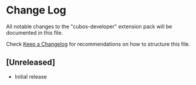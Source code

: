 # Change Log

All notable changes to the "cubos-developer" extension pack will be documented in this file.

Check [Keep a Changelog](http://keepachangelog.com/) for recommendations on how to structure this file.

## [Unreleased]

- Initial release
